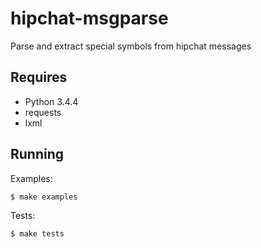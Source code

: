 # hipchat-msgparse
Parse and extract special symbols from hipchat messages

## Requires

- Python 3.4.4
- requests
- lxml

## Running

Examples:

    $ make examples

Tests:

    $ make tests
